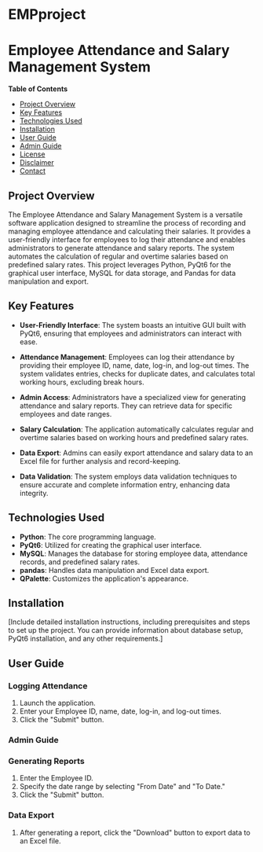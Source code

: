 # EMPproject
# Employee Attendance and Salary Management System

**Table of Contents**
- [Project Overview](#project-overview)
- [Key Features](#key-features)
- [Technologies Used](#technologies-used)
- [Installation](#installation)
- [User Guide](#user-guide)
- [Admin Guide](#admin-guide)
- [License](#license)
- [Disclaimer](#disclaimer)
- [Contact](#contact)

## Project Overview
The Employee Attendance and Salary Management System is a versatile software application designed to streamline the process of recording and managing employee attendance and calculating their salaries. It provides a user-friendly interface for employees to log their attendance and enables administrators to generate attendance and salary reports. The system automates the calculation of regular and overtime salaries based on predefined salary rates. This project leverages Python, PyQt6 for the graphical user interface, MySQL for data storage, and Pandas for data manipulation and export.

## Key Features
- **User-Friendly Interface**: The system boasts an intuitive GUI built with PyQt6, ensuring that employees and administrators can interact with ease.

- **Attendance Management**: Employees can log their attendance by providing their employee ID, name, date, log-in, and log-out times. The system validates entries, checks for duplicate dates, and calculates total working hours, excluding break hours.

- **Admin Access**: Administrators have a specialized view for generating attendance and salary reports. They can retrieve data for specific employees and date ranges.

- **Salary Calculation**: The application automatically calculates regular and overtime salaries based on working hours and predefined salary rates.

- **Data Export**: Admins can easily export attendance and salary data to an Excel file for further analysis and record-keeping.

- **Data Validation**: The system employs data validation techniques to ensure accurate and complete information entry, enhancing data integrity.

## Technologies Used
- **Python**: The core programming language.
- **PyQt6**: Utilized for creating the graphical user interface.
- **MySQL**: Manages the database for storing employee data, attendance records, and predefined salary rates.
- **pandas**: Handles data manipulation and Excel data export.
- **QPalette**: Customizes the application's appearance.

## Installation
[Include detailed installation instructions, including prerequisites and steps to set up the project. You can provide information about database setup, PyQt6 installation, and any other requirements.]

## User Guide
### Logging Attendance
1. Launch the application.
2. Enter your Employee ID, name, date, log-in, and log-out times.
3. Click the "Submit" button.

### Admin Guide
### Generating Reports
1. Enter the Employee ID.
2. Specify the date range by selecting "From Date" and "To Date."
3. Click the "Submit" button.

### Data Export
1. After generating a report, click the "Download" button to export data to an Excel file.

